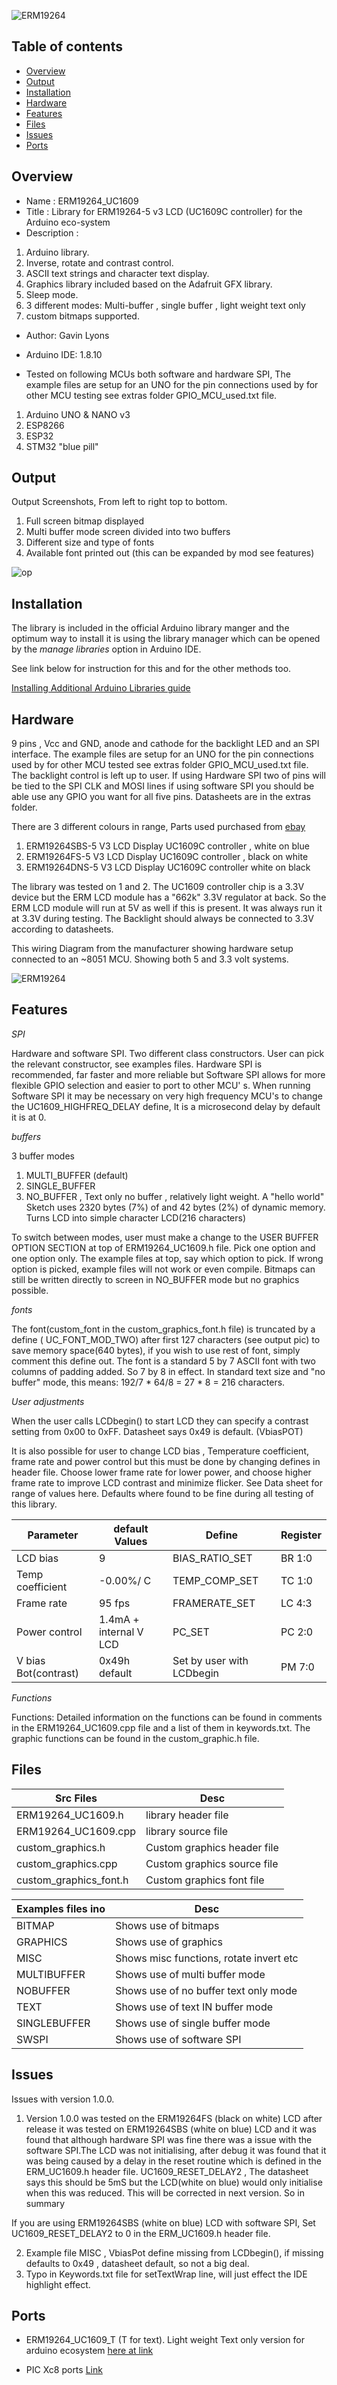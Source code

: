 ![ ERM19264 ](https://github.com/gavinlyonsrepo/ERM19264_UC1609/blob/main/extras/image/color.jpg)

Table of contents
---------------------------

  * [Overview](#overview)
  * [Output](#output)
  * [Installation](#installation)
  * [Hardware](#hardware)
  * [Features](#features)
  * [Files](#files)
  * [Issues](#issues)
  * [Ports](#ports)
  
Overview
--------------------
* Name : ERM19264_UC1609
* Title : Library for ERM19264-5 v3 LCD  (UC1609C controller) for the Arduino eco-system
* Description : 

1. Arduino library.      
2. Inverse, rotate and contrast control. 
3. ASCII text strings and character text display.
4. Graphics library included based on the Adafruit GFX library.
5. Sleep mode.
6. 3 different modes: Multi-buffer , single buffer , light weight text only
7. custom bitmaps supported.
 
* Author: Gavin Lyons
* Arduino IDE: 1.8.10

* Tested on following MCUs both software and hardware SPI,
The example files are setup for an UNO for the pin connections used 
by for other MCU testing see extras folder GPIO_MCU_used.txt file.
1. Arduino  UNO & NANO v3
2. ESP8266 
3. ESP32 
4. STM32 "blue pill"

Output
---------------------------------

Output Screenshots, From left to right top to bottom.

1. Full screen bitmap displayed
2. Multi buffer mode screen divided into two buffers
3. Different size and type of fonts 
4. Available font printed out (this can be expanded by mod see features)

![op](https://github.com/gavinlyonsrepo/ERM19264_UC1609/blob/main/extras/image/output.jpg)


Installation
------------------------------

The library is included in the official Arduino library manger and the optimum way to install it is using the library manager which can be opened by the *manage libraries* option in Arduino IDE. 

See link below for instruction for this and for the other methods too.

[Installing Additional Arduino Libraries guide](https://www.arduino.cc/en/Guide/Libraries)

Hardware
----------------------------

9 pins , Vcc and GND, anode and cathode for the backlight LED and an SPI interface.
The example files are setup for an UNO for the pin connections used by for other MCU tested see extras folder GPIO_MCU_used.txt file. The backlight control is left up to user.
If  using Hardware SPI two of  pins will be tied to the SPI CLK and MOSI lines if using software SPI you should be able use any GPIO you want for all five pins.
Datasheets are in the extras folder. 

There are 3 different colours in range, Parts used purchased from [ebay](https://www.ebay.ie/itm/2-inch-White-192x64-Graphic-LCD-Display-Module-UC1609-SPI-for-Arduino/293617684779?hash=item445cfa512b:g:10MAAOSwYV9e6xsi)
 
1. ERM19264SBS-5 V3 LCD Display UC1609C controller ,  white on blue
2. ERM19264FS-5 V3 LCD Display  UC1609C controller , black on white
3. ERM19264DNS-5 V3 LCD Display  UC1609C controller white on black

The library was tested on 1 and 2. 
The UC1609 controller chip is a 3.3V device but the ERM LCD module has a "662k" 3.3V regulator at back.
So the ERM LCD module will run at 5V as well if this is present.
It was always run it at 3.3V during testing. 
The Backlight should always be connected to 3.3V according to datasheets.  

This wiring Diagram from the manufacturer showing hardware setup connected to an ~8051 MCU.
Showing both 5 and 3.3 volt systems.

![ ERM19264 ](https://github.com/gavinlyonsrepo/ERM19264_UC1609/blob/main/extras/image/connect.jpg)

Features
-------------------------

*SPI*

Hardware and software SPI. Two different class constructors. User can pick the relevant constructor, see examples files. Hardware SPI is recommended, far faster and more reliable but Software SPI allows for more flexible GPIO selection and easier to port to other MCU' s. When running Software SPI it may be necessary on very high frequency MCU's to change the UC1609_HIGHFREQ_DELAY define, It is a microsecond delay by default it is at 0.

*buffers*

3 buffer modes 

1. MULTI_BUFFER (default)
2. SINGLE_BUFFER 
3. NO_BUFFER , Text only no buffer , relatively light weight. A "hello world" Sketch uses 2320 bytes (7%) of and 42 bytes (2%) of dynamic memory. Turns LCD into simple character LCD(216 characters)

To switch between modes, user must make a change to the USER BUFFER OPTION SECTION  at top of 
ERM19264_UC1609.h file.  Pick one option and one option only. The example files at top, say which option to pick. If wrong option is picked, example files will not work or even compile.
Bitmaps can still be written directly to screen in NO_BUFFER mode but no graphics possible.

*fonts*

The font(custom_font in the custom_graphics_font.h file)  is truncated by a define ( UC_FONT_MOD_TWO) after first 127 characters (see output pic) to save memory space(640 bytes), if you wish to use rest of font, simply comment this define out. The font is a standard 5 by 7 ASCII font with two  columns  of padding added. So 7 by 8 in effect. In standard text size and "no buffer" mode, this means: 192/7 * 64/8 = 27 * 8 = 216 characters.

*User adjustments*

When the user calls LCDbegin() to start LCD they can specify a contrast setting from 0x00 to 0xFF.
Datasheet says 0x49 is default. (VbiasPOT)

It is also possible for user to change LCD bias ,  Temperature coefficient, frame rate and power control but this must be done by changing defines in header file. Choose lower frame rate for lower power, and choose higher frame rate to improve LCD contrast and minimize flicker. See Data sheet for range of values
here. Defaults where found to be fine during all testing of this library.


| Parameter | default Values |  Define | Register |
| ------ | ------ |  ------ | ------ |
| LCD bias |  9 | BIAS_RATIO_SET | BR 1:0 |
| Temp coefficient | -0.00%/ C |  TEMP_COMP_SET | TC 1:0  |
| Frame rate | 95 fps |  FRAMERATE_SET |  LC 4:3 |
| Power control | 1.4mA + internal V LCD |  PC_SET | PC 2:0 |
| V bias Bot(contrast) | 0x49h default|  Set by user with LCDbegin | PM 7:0 |

*Functions*

Functions: Detailed information on the functions can be found in comments in the ERM19264_UC1609.cpp  file and a list of them in keywords.txt. The graphic functions can be found in the custom_graphic.h file. 

Files
-------------------

| Src Files| Desc |
| ------ | ------ |
| ERM19264_UC1609.h | library header file  |
| ERM19264_UC1609.cpp |  library  source file  |
| custom_graphics.h | Custom graphics header file |
| custom_graphics.cpp | Custom graphics source file |
| custom_graphics_font.h | Custom graphics  font  file |

| Examples files ino  | Desc |
| ------ | ------ |
|  BITMAP | Shows use of bitmaps  |
| GRAPHICS |  Shows use of graphics   |
| MISC | Shows misc functions, rotate invert etc |
| MULTIBUFFER | Shows use of multi buffer mode |
| NOBUFFER | Shows use of no buffer text only mode |
| TEXT | Shows use of text IN buffer mode   |
| SINGLEBUFFER| Shows use of single buffer mode |
| SWSPI | Shows use of software SPI |

Issues 
--------------------

Issues with version 1.0.0.

1. Version 1.0.0 was tested on the ERM19264FS (black on white) LCD after release it was tested
on ERM19264SBS (white on blue) LCD and it was found that although hardware SPI was fine 
there was a issue with the software SPI.The LCD was not initialising, after debug it was found that it was being caused by a delay in the reset routine which is defined in the ERM_UC1609.h header file.
UC1609_RESET_DELAY2 , The datasheet says this should be  5mS but the LCD(white on blue)  would only initialise when this was reduced. This will be corrected in next version. So in summary 

If you are using ERM19264SBS (white on blue) LCD with software SPI, Set UC1609_RESET_DELAY2  to 0 in 
the ERM_UC1609.h header file.
 
2. Example file  MISC , VbiasPot define missing from LCDbegin(), if missing defaults to 0x49 , datasheet default, so not a big deal.
3. Typo in Keywords.txt file for setTextWrap line, will just effect the IDE highlight effect. 


Ports
------------------------------------------

* ERM19264_UC1609_T (T for text). Light weight Text only version for arduino ecosystem [here at link](https://github.com/gavinlyonsrepo/ERM19264_UC1609_T)

* PIC Xc8 ports [Link](https://github.com/gavinlyonsrepo/pic_16F18346_projects)


